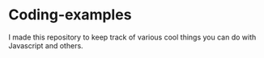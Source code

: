 # Coding-examples
I made this repository to keep track of various cool things you can do with Javascript and others.
